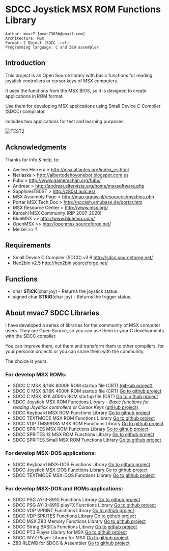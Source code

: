 # SDCC Joystick MSX ROM Functions Library

```
Author: mvac7 [mvac7303b@gmail.com]
Architecture: MSX
Format: C Object (SDCC .rel)
Programming language: C and Z80 assembler
```



## Introduction

This project is an Open Source library with basic functions for reading joystick controllers or cursor keys of MSX computers.

It uses the functions from the MSX BIOS, so it is designed to create applications in ROM format.
  
Use them for developing MSX applications using Small Device C Compiler (SDCC) compilator.

Includes two applications for test and learning purposes.

![TEST2](https://user-images.githubusercontent.com/5410950/101158049-63c0b780-362b-11eb-9f41-49ba2e8ceb13.png)


## Acknowledgments
  
Thanks for Info & help, to:

* Avelino Herrera > http://msx.atlantes.org/index_es.html
* Nerlaska > http://albertodehoyonebot.blogspot.com.es
* Fubu > http://www.gamerachan.org/fubu/
* Andrear > http://andrear.altervista.org/home/msxsoftware.php
* Sapphire/Z80ST > http://z80st.auic.es/
* MSX Assembly Page > http://map.grauw.nl/resources/msxbios.php
* Portar MSX Tech Doc > http://nocash.emubase.de/portar.htm
* MSX Resource Center > http://www.msx.org/
* Karoshi MSX Community (RIP 2007-2020)
* BlueMSX >> http://www.bluemsx.com/
* OpenMSX >> http://openmsx.sourceforge.net/
* Meisei  >> ?



## Requirements

* Small Device C Compiler (SDCC) v3.9 http://sdcc.sourceforge.net/
* Hex2bin v2.5 http://hex2bin.sourceforge.net/ 



## Functions

* char **STICK**(char joy) - Returns the joystick status.
* signed char **STRIG**(char joy) - Returns the trigger status.
 
 
## About mvac7 SDCC Libraries

I have developed a series of libraries for the community of MSX computer users. 
They are Open Source, so you can use them in your C developments with the SDCC 
compiler. 

You can improve them, cut them and transform them to other compilers, for your 
personal projects or you can share them with the community. 

The choice is yours.

### For develop MSX ROMs:

- SDCC C MSX 8/16K 8000h ROM startup file (CRT) [(gitHub project)](https://github.com/mvac7/SDCC_startup_MSX816kROM8000)
- SDCC C MSX 8/16K 4000h ROM startup file (CRT) [Go to github project](https://github.com/mvac7/SDCC_startup_MSX816kROM4000)
- SDCC C MSX 32K 4000h ROM startup file (CRT) [Go to github project](https://github.com/mvac7/SDCC_startup_MSX32kROM4000)
- SDCC Joystick MSX ROM Functions Library - _Basic functions for reading Joystick controllers or Cursor Keys_ [(gitHub project)](https://github.com/mvac7/SDCC_JOYSTICK_MSXROM_Lib)
- SDCC Keyboard MSX ROM Functions Library [Go to github project](https://github.com/mvac7/SDCC_KEYBOARD_MSXROM_Lib)
- SDCC TEXTMODE MSX ROM Functions Library [Go to github project](https://github.com/mvac7/SDCC_TEXTMODE_MSXROM_Lib)
- SDCC VDP TMS9918A MSX ROM Functions Library [Go to github project](https://github.com/mvac7/SDCC_VDP_TMS9918A_MSXROM_Lib)
- SDCC SPRITES MSX ROM Functions Library [Go to github project](https://github.com/mvac7/SDCC_VDP_SPRITES_MSXROM_Lib)
- SDCC SPRITES 12 MSX ROM Functions Library [Go to github project](https://github.com/mvac7/SDCC_VDP_SPRITES_12_MSXROM_Lib)
- SDCC SPRITES Small MSX ROM Functions Library [Go to github project](https://github.com/mvac7/SDCC_VDP_SPRITES_S_MSXROM_Lib)

### For develop MSX-DOS applications:

- SDCC Keyboard MSX-DOS Functions Library [Go to github project](https://github.com/mvac7/SDCC_KEYBOARD_MSXDOS_Lib)
- SDCC Joystick MSX-DOS Functions Library [Go to github project](https://github.com/mvac7/SDCC_JOYSTICK_MSXDOS_Lib)
- SDCC TEXTMODE MSX-DOS Functions Library [Go to github project](https://github.com/mvac7/SDCC_TEXTMODE_MSXDOS_Lib)

### For develop MSX-DOS and ROMs applications:

- SDCC PSG AY-3-8910 Functions Library [Go to github project](https://github.com/mvac7/SDCC_AY38910_Lib)
- SDCC PSG AY-3-8910 playFX Functions Library [Go to github project](https://github.com/mvac7/SDCC_AY38910_playFX_Lib)
- SDCC VDP VPRINT Functions Library [Go to github project](https://github.com/mvac7/SDCC_VDP_VPRINT_Lib)
- SDCC VDP SPRITES Functions Library [Go to github project](https://github.com/mvac7/SDCC_VDP_SPRITES_Lib)
- SDCC MSX Z80 Memory Functions Library [Go to github project](https://github.com/mvac7/SDCC_MEMORY_MSX_Lib)
- SDCC String BASICs Functions Library [Go to github project](https://github.com/mvac7/SDCC_STRING_B_Lib)
- SDCC PT3 Player Library for MSX [Go to github project](https://github.com/mvac7/SDCC_PT3player)
- SDCC WYZ Player Library for MSX [Go to github project](https://github.com/mvac7/SDCC_WYZplayer)
- Z80 RLEWB for SDCC & Assembler [Go to github project](https://github.com/mvac7/Z80_RLEWB)
